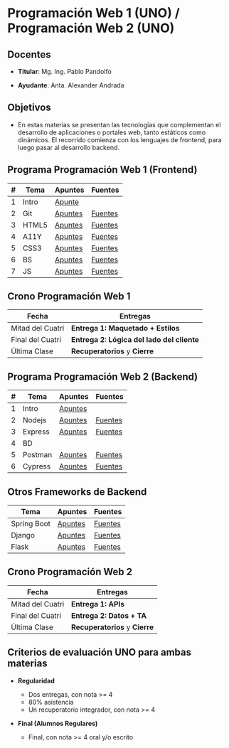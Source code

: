 # Programación Web 1 (UNO) / Programación Web 2 (UNO)

## Docentes

* **Titular**: Mg. Ing. Pablo Pandolfo

* **Ayudante**: Anta. Alexander Andrada

## Objetivos

* En estas materias se presentan las tecnologías que complementan el desarrollo de aplicaciones o portales web, tanto estáticos como dinámicos. El recorrido comienza con los lenguajes de frontend, para luego pasar al desarrollo backend.

## Programa Programación Web 1 (Frontend)

| # | Tema | Apuntes | Fuentes |
| -- | -- | -- | -- |
| 1 | Intro | [Apunte](doc/intro.md) | |
| 2 | Git | [Apuntes](doc/git.md) | [Fuentes](https://docs.github.com/es) |
| 3 | HTML5 | [Apuntes](doc/html5.md) | [Fuentes](https://developer.mozilla.org/es/docs/Web/HTML) |
| 4 | A11Y | [Apuntes](https://github.com/ppandomail/a11y) | [Fuentes](https://www.w3.org/WAI/) |
| 5 | CSS3 | [Apuntes](doc/css3.md) | [Fuentes](https://developer.mozilla.org/es/docs/Web/CSS) |
| 6 | BS | [Apuntes](doc/bootstrap.md) | [Fuentes](https://getbootstrap.com) |
| 7 | JS | [Apuntes](doc/js.md) | [Fuentes](https://developer.mozilla.org/es/docs/Web/JavaScript/Reference) |

## Crono Programación Web 1

| Fecha | Entregas |
| -- | -- |
| Mitad del Cuatri | **Entrega 1: Maquetado + Estilos** |
| Final del Cuatri | **Entrega 2: Lógica del lado del cliente** |
| Última Clase | **Recuperatorios** y **Cierre** |

## Programa Programación Web 2 (Backend)

| # | Tema | Apuntes | Fuentes |
| -- | -- | -- | -- |
| 1 | Intro| [Apuntes](doc/intro2.md) | |
| 2 | Nodejs | [Apuntes](doc/nodejs.md) | [Fuentes](https://nodejs.org/) |
| 3 | Express | [Apuntes](doc/express.md) | [Fuentes](https://expressjs.com/es/) |
| 4 | BD | | |
| 5 | Postman | [Apuntes](doc/postman.md) | [Fuentes](https://www.postman.com/) |
| 6 | Cypress | [Apuntes](doc/cypress.md) | [Fuentes](https://www.cypress.io/) |

## Otros Frameworks de Backend

| Tema | Apuntes | Fuentes |
| -- | -- | -- |
| Spring Boot | [Apuntes](doc/spring-boot.md) | [Fuentes](https://spring.io/projects/spring-boot) |
| Django | [Apuntes](doc/django.md) | [Fuentes](https://www.djangoproject.com) |
| Flask | [Apuntes](doc/flask.md) | [Fuentes](https://flask-es.readthedocs.io) |

## Crono Programación Web 2

| Fecha | Entregas |
| -- | -- |
| Mitad del Cuatri | **Entrega 1: APIs** |
| Final del Cuatri | **Entrega 2: Datos + TA** |
| Última Clase | **Recuperatorios** y **Cierre** |

## Criterios de evaluación UNO para ambas materias

* **Regularidad**
  * Dos entregas, con nota >= 4
  * 80% asistencia
  * Un recuperatorio integrador, con nota >= 4

* **Final (Alumnos Regulares)**
  * Final, con nota >= 4 oral y/o escrito
